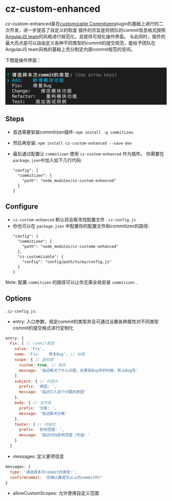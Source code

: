 # cz-custom-enhanced

cz-custom-enhanced是在[customizable Commitizen](https://github.com/leonardoanalista/cz-customizable)plugin的基础上进行的二次开发，进一步提高了自定义的粒度
插件的宗旨是将团队的commit信息格式按照[AngularJS team](https://github.com/angular/angular.js/blob/master/CONTRIBUTING.md#-git-commit-guidelines)的风格进行规范化，且提供可视化操作界面。
与此同时，插件的最大亮点是可以自由定义各种不同类型的commit的提交规范，能给予团队在AngularJS team风格的基础上充分制定内部commit规范的空间。

下图是操作界面：

![screenshot](screenshot.png)

## Steps
* 首选需要安装commitizen插件: `npm install -g commitizen`.
* 然后再安装: `npm install cz-custom-enhanced --save-dev`
* 最后通过配置让 `commitizen` 使用 `cz-custom-enhanced` 作为插件。 你需要在`package.json`中加入如下几行代码:

  ```
  "config": {
    "commitizen": {
      "path": "node_modules/cz-custom-enhanced"
    }
  }
  ```

## Configure
* `cz-custom-enhanced` 默认将会取寻找配置文件 `.cz-config.js`
* 你也可以在 `package.json` 中配置你的配置文件和commitizen的路径:
  ```
  "config": {
    "commitizen": {
      "path": "node_modules/cz-custome-enhanced"
    },
    "cz-customizable": {
      "config": "config/path/to/my/config.js"
    }
  }
  ```
Note: 配置 `commitizen` 的路径可以让你无需全局安装 `commitizen` .


## Options

`.cz-config.js`:
- entry: 入口参数，规定commit的类型并且可通过设置各种属性对不同类型commit的提交格式进行定制化
``` javascript
entry: {
  Fix: { // commit类型
    value: 'Fix',
    name: 'Fix:    修复Bug', // 标题
    scope: { // 副标题
      custom: true, // 是否
      message: '描述解决了什么问题，如果有Bug号的时候，带上Bug号'
    },
    subject: { // 内容头
      prefix: '原因: ',
      message: '描述引入这个问题的原因'
    },
    body: { // 主内容
      prefix: '方案: ',
      message: '简述解决方案'
    },
    footer: { // 内容位
      prefix: '影响范围: ',
      message: '描述代码影响范围（可选）'
    }
  }
```

- messages: 定义更项信息

``` javascript
messages: {
  type: '请选择本次commit的类型:',
  confirmCommit: '您确认要提交以上的commit吗?'
}
```

- allowCustomScopes: 允许使用自定义范围
